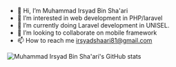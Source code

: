 - 👋 Hi, I’m Muhammad Irsyad Bin Sha'ari
- 👀 I’m interested in web development in PHP/laravel
- 🌱 I’m currently doing Laravel development in UNISEL.
- 💞️ I’m looking to collaborate on mobile framework
- 📫 How to reach me irsyadshaari81@gmail.com


 ![Muhammad Irsyad Bin Sha'ari's GitHub stats](https://github-readme-stats.vercel.app/api?username=irsyad-debug&count_private=true&show_icons=true&theme=radical)

<!---
irsyad-debug/irsyad-debug is a ✨ special ✨ repository because its `README.md` (this file) appears on your GitHub profile.
You can click the Preview link to take a look at your changes.
--->
